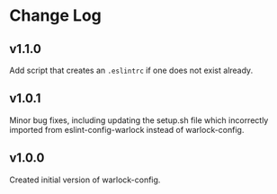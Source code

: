 # Change Log

## v1.1.0

Add script that creates an `.eslintrc` if one does not exist already.

## v1.0.1

Minor bug fixes, including updating the setup.sh file which incorrectly imported from eslint-config-warlock instead of warlock-config.

## v1.0.0

Created initial version of warlock-config.
